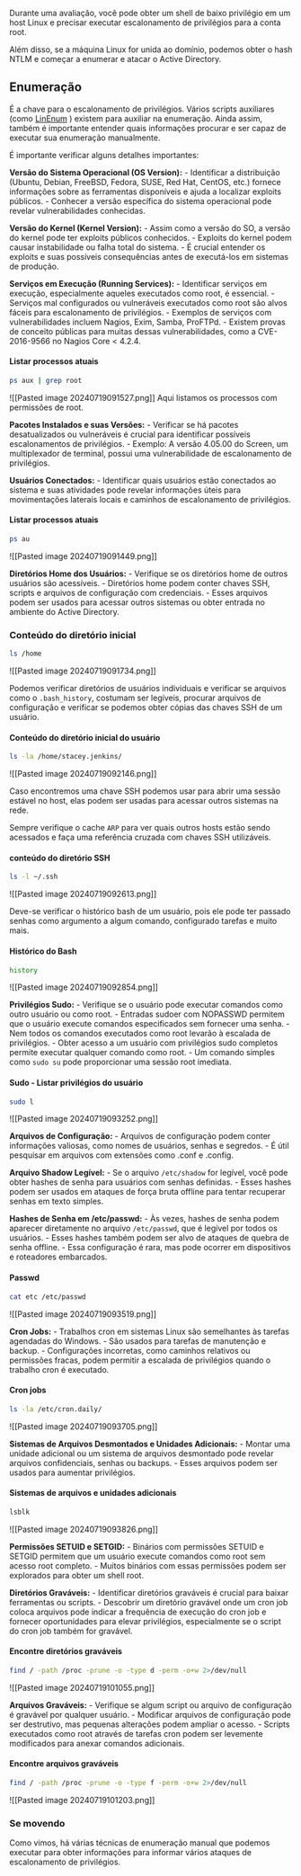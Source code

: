 Durante uma avaliação, você pode obter um shell de baixo privilégio em um host Linux e precisar executar escalonamento de privilégios para a conta root.

Além disso, se a máquina Linux for unida ao domínio, podemos obter o hash NTLM e começar a enumerar e atacar o Active Directory.

## Enumeração
É a chave para o escalonamento de privilégios. Vários scripts auxiliares (como [LinEnum](https://github.com/rebootuser/LinEnum) ) existem para auxiliar na enumeração. Ainda assim, também é importante entender quais informações procurar e ser capaz de executar sua enumeração manualmente.

É importante verificar alguns detalhes importantes:

**Versão do Sistema Operacional (OS Version):**
	- Identificar a distribuição (Ubuntu, Debian, FreeBSD, Fedora, SUSE, Red Hat, CentOS, etc.) fornece informações sobre as ferramentas disponíveis e ajuda a localizar exploits públicos.
	- Conhecer a versão específica do sistema operacional pode revelar vulnerabilidades conhecidas.

**Versão do Kernel (Kernel Version):**
	- Assim como a versão do SO, a versão do kernel pode ter exploits públicos conhecidos.
	- Exploits do kernel podem causar instabilidade ou falha total do sistema.
	- É crucial entender os exploits e suas possíveis consequências antes de executá-los em sistemas de produção.

**Serviços em Execução (Running Services):**
	- Identificar serviços em execução, especialmente aqueles executados como root, é essencial.
	- Serviços mal configurados ou vulneráveis executados como root são alvos fáceis para escalonamento de privilégios.
	- Exemplos de serviços com vulnerabilidades incluem Nagios, Exim, Samba, ProFTPd.
	- Existem provas de conceito públicas para muitas dessas vulnerabilidades, como a CVE-2016-9566 no Nagios Core < 4.2.4.

#### Listar processos atuais
```bash
ps aux | grep root
```
![[Pasted image 20240719091527.png]]
Aqui listamos os processos com permissões de root.

**Pacotes Instalados e suas Versões:**
	- Verificar se há pacotes desatualizados ou vulneráveis é crucial para identificar possíveis escalonamentos de privilégios.
	- Exemplo: A versão 4.05.00 do Screen, um multiplexador de terminal, possui uma vulnerabilidade de escalonamento de privilégios.

**Usuários Conectados:**
	- Identificar quais usuários estão conectados ao sistema e suas atividades pode revelar informações úteis para movimentações laterais locais e caminhos de escalonamento de privilégios.

#### Listar processos atuais
```bash
ps au
```
![[Pasted image 20240719091449.png]]

**Diretórios Home dos Usuários:**
	- Verifique se os diretórios home de outros usuários são acessíveis.
	- Diretórios home podem conter chaves SSH, scripts e arquivos de configuração com credenciais.
	- Esses arquivos podem ser usados para acessar outros sistemas ou obter entrada no ambiente do Active Directory.

### Conteúdo do diretório inicial
```bash
ls /home
```
![[Pasted image 20240719091734.png]]

Podemos verificar diretórios de usuários individuais e verificar se arquivos como o `.bash_history`, costumam ser legíveis, procurar arquivos de configuração e verificar se podemos obter cópias das chaves SSH de um usuário.

#### Conteúdo do diretório inicial do usuário
```bash
ls -la /home/stacey.jenkins/
```
![[Pasted image 20240719092146.png]]

Caso encontremos uma chave SSH podemos usar para abrir uma sessão estável no host, elas podem ser usadas para acessar outros sistemas na rede.

Sempre verifique o cache ``ARP`` para ver quais outros hosts estão sendo acessados e faça uma referência cruzada com chaves SSH utilizáveis.

#### conteúdo do diretório SSH
```bash
ls -l ~/.ssh
```
![[Pasted image 20240719092613.png]]

Deve-se verificar o histórico bash de um usuário, pois ele pode ter passado senhas como argumento a algum comando, configurado tarefas e muito mais.

#### Histórico do Bash
```bash
history
```
![[Pasted image 20240719092854.png]]

**Privilégios Sudo:**
	- Verifique se o usuário pode executar comandos como outro usuário ou como root.
	- Entradas sudoer com NOPASSWD permitem que o usuário execute comandos especificados sem fornecer uma senha.
	- Nem todos os comandos executados como root levarão à escalada de privilégios.
	- Obter acesso a um usuário com privilégios sudo completos permite executar qualquer comando como root.
	- Um comando simples como `sudo su` pode proporcionar uma sessão root imediata.

#### Sudo - Listar privilégios do usuário
```bash
sudo l
```
![[Pasted image 20240719093252.png]]

**Arquivos de Configuração:**
	- Arquivos de configuração podem conter informações valiosas, como nomes de usuários, senhas e segredos.
	- É útil pesquisar em arquivos com extensões como .conf e .config.

**Arquivo Shadow Legível:**
	- Se o arquivo `/etc/shadow` for legível, você pode obter hashes de senha para usuários com senhas definidas.
	- Esses hashes podem ser usados em ataques de força bruta offline para tentar recuperar senhas em texto simples.

**Hashes de Senha em /etc/passwd:**
	- Às vezes, hashes de senha podem aparecer diretamente no arquivo `/etc/passwd`, que é legível por todos os usuários.
	- Esses hashes também podem ser alvo de ataques de quebra de senha offline.
	- Essa configuração é rara, mas pode ocorrer em dispositivos e roteadores embarcados.

#### Passwd
```bash
cat etc /etc/passwd
```
![[Pasted image 20240719093519.png]]

**Cron Jobs:**
	- Trabalhos cron em sistemas Linux são semelhantes às tarefas agendadas do Windows.
	- São usados para tarefas de manutenção e backup.
	- Configurações incorretas, como caminhos relativos ou permissões fracas, podem permitir a escalada de privilégios quando o trabalho cron é executado.

#### Cron jobs
```bash
ls -la /etc/cron.daily/
```
![[Pasted image 20240719093705.png]]

**Sistemas de Arquivos Desmontados e Unidades Adicionais:**
	- Montar uma unidade adicional ou um sistema de arquivos desmontado pode revelar arquivos confidenciais, senhas ou backups.
	- Esses arquivos podem ser usados para aumentar privilégios.

#### Sistemas de arquivos e unidades adicionais
```bash
lsblk
```
![[Pasted image 20240719093826.png]]

**Permissões SETUID e SETGID:**
	- Binários com permissões SETUID e SETGID permitem que um usuário execute comandos como root sem acesso root completo.
	- Muitos binários com essas permissões podem ser explorados para obter um shell root.

**Diretórios Graváveis:**
	- Identificar diretórios graváveis é crucial para baixar ferramentas ou scripts.
	- Descobrir um diretório gravável onde um cron job coloca arquivos pode indicar a frequência de execução do cron job e fornecer oportunidades para elevar privilégios, especialmente se o script do cron job também for gravável.

#### Encontre diretórios graváveis
```bash
find / -path /proc -prune -o -type d -perm -o+w 2>/dev/null
```
![[Pasted image 20240719101055.png]]

**Arquivos Graváveis:**
	- Verifique se algum script ou arquivo de configuração é gravável por qualquer usuário.
	- Modificar arquivos de configuração pode ser destrutivo, mas pequenas alterações podem ampliar o acesso.
	- Scripts executados como root através de tarefas cron podem ser levemente modificados para anexar comandos adicionais.

#### Encontre arquivos graváveis
```bash
find / -path /proc -prune -o -type f -perm -o+w 2>/dev/null
```
![[Pasted image 20240719101203.png]]

### Se movendo
Como vimos, há várias técnicas de enumeração manual que podemos executar para obter informações para informar vários ataques de escalonamento de privilégios.



























